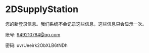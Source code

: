 # 2DSupplyStation







您的新登录信息。我们系统不会记录这些信息，这些信息只会显示一次。

账号: 949210784@qq.com

密码: uvrUeeirk2ObXLB6tNDh